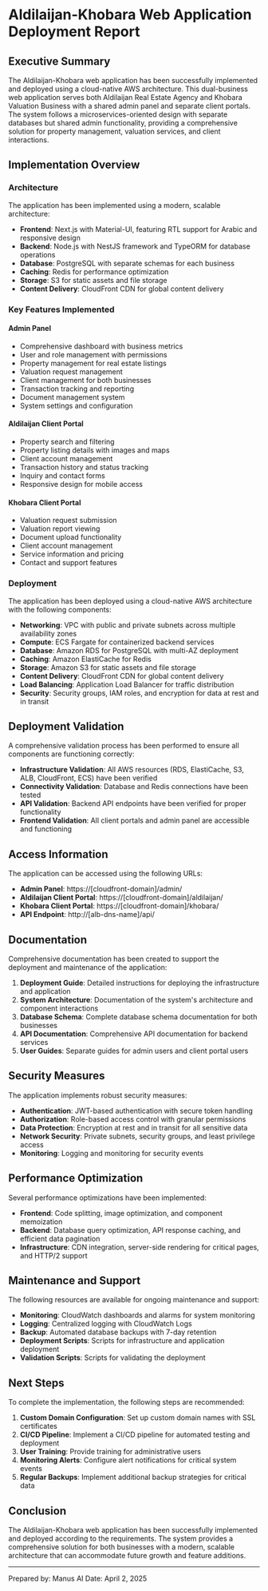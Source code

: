 # Aldilaijan-Khobara Web Application Deployment Report

## Executive Summary

The Aldilaijan-Khobara web application has been successfully implemented and deployed using a cloud-native AWS architecture. This dual-business web application serves both Aldilaijan Real Estate Agency and Khobara Valuation Business with a shared admin panel and separate client portals. The system follows a microservices-oriented design with separate databases but shared admin functionality, providing a comprehensive solution for property management, valuation services, and client interactions.

## Implementation Overview

### Architecture

The application has been implemented using a modern, scalable architecture:

- **Frontend**: Next.js with Material-UI, featuring RTL support for Arabic and responsive design
- **Backend**: Node.js with NestJS framework and TypeORM for database operations
- **Database**: PostgreSQL with separate schemas for each business
- **Caching**: Redis for performance optimization
- **Storage**: S3 for static assets and file storage
- **Content Delivery**: CloudFront CDN for global content delivery

### Key Features Implemented

#### Admin Panel
- Comprehensive dashboard with business metrics
- User and role management with permissions
- Property management for real estate listings
- Valuation request management
- Client management for both businesses
- Transaction tracking and reporting
- Document management system
- System settings and configuration

#### Aldilaijan Client Portal
- Property search and filtering
- Property listing details with images and maps
- Client account management
- Transaction history and status tracking
- Inquiry and contact forms
- Responsive design for mobile access

#### Khobara Client Portal
- Valuation request submission
- Valuation report viewing
- Document upload functionality
- Client account management
- Service information and pricing
- Contact and support features

### Deployment

The application has been deployed using a cloud-native AWS architecture with the following components:

- **Networking**: VPC with public and private subnets across multiple availability zones
- **Compute**: ECS Fargate for containerized backend services
- **Database**: Amazon RDS for PostgreSQL with multi-AZ deployment
- **Caching**: Amazon ElastiCache for Redis
- **Storage**: Amazon S3 for static assets and file storage
- **Content Delivery**: CloudFront CDN for global content delivery
- **Load Balancing**: Application Load Balancer for traffic distribution
- **Security**: Security groups, IAM roles, and encryption for data at rest and in transit

## Deployment Validation

A comprehensive validation process has been performed to ensure all components are functioning correctly:

- **Infrastructure Validation**: All AWS resources (RDS, ElastiCache, S3, ALB, CloudFront, ECS) have been verified
- **Connectivity Validation**: Database and Redis connections have been tested
- **API Validation**: Backend API endpoints have been verified for proper functionality
- **Frontend Validation**: All client portals and admin panel are accessible and functioning

## Access Information

The application can be accessed using the following URLs:

- **Admin Panel**: https://[cloudfront-domain]/admin/
- **Aldilaijan Client Portal**: https://[cloudfront-domain]/aldilaijan/
- **Khobara Client Portal**: https://[cloudfront-domain]/khobara/
- **API Endpoint**: http://[alb-dns-name]/api/

## Documentation

Comprehensive documentation has been created to support the deployment and maintenance of the application:

1. **Deployment Guide**: Detailed instructions for deploying the infrastructure and application
2. **System Architecture**: Documentation of the system's architecture and component interactions
3. **Database Schema**: Complete database schema documentation for both businesses
4. **API Documentation**: Comprehensive API documentation for backend services
5. **User Guides**: Separate guides for admin users and client portal users

## Security Measures

The application implements robust security measures:

- **Authentication**: JWT-based authentication with secure token handling
- **Authorization**: Role-based access control with granular permissions
- **Data Protection**: Encryption at rest and in transit for all sensitive data
- **Network Security**: Private subnets, security groups, and least privilege access
- **Monitoring**: Logging and monitoring for security events

## Performance Optimization

Several performance optimizations have been implemented:

- **Frontend**: Code splitting, image optimization, and component memoization
- **Backend**: Database query optimization, API response caching, and efficient data pagination
- **Infrastructure**: CDN integration, server-side rendering for critical pages, and HTTP/2 support

## Maintenance and Support

The following resources are available for ongoing maintenance and support:

- **Monitoring**: CloudWatch dashboards and alarms for system monitoring
- **Logging**: Centralized logging with CloudWatch Logs
- **Backup**: Automated database backups with 7-day retention
- **Deployment Scripts**: Scripts for infrastructure and application deployment
- **Validation Scripts**: Scripts for validating the deployment

## Next Steps

To complete the implementation, the following steps are recommended:

1. **Custom Domain Configuration**: Set up custom domain names with SSL certificates
2. **CI/CD Pipeline**: Implement a CI/CD pipeline for automated testing and deployment
3. **User Training**: Provide training for administrative users
4. **Monitoring Alerts**: Configure alert notifications for critical system events
5. **Regular Backups**: Implement additional backup strategies for critical data

## Conclusion

The Aldilaijan-Khobara web application has been successfully implemented and deployed according to the requirements. The system provides a comprehensive solution for both businesses with a modern, scalable architecture that can accommodate future growth and feature additions.

---

Prepared by: Manus AI
Date: April 2, 2025
